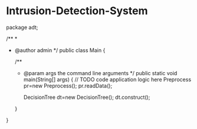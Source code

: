 # Intrusion-Detection-System


package adt;

/**
 *
 * @author admin
 */
public class Main {

    /**
     * @param args the command line arguments
     */
    public static void main(String[] args) {
        // TODO code application logic here
        Preprocess pr=new Preprocess();
        pr.readData();
        
        
        DecisionTree dt=new DecisionTree();
        dt.construct();
        
    }
    
}
